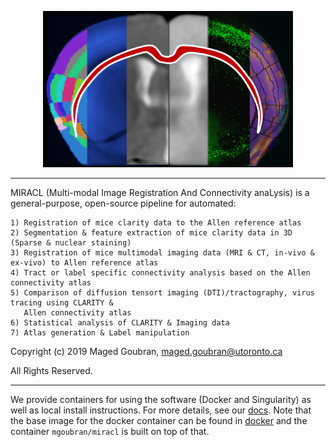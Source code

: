 <p align="center">
  <img src="docs/gallery/icon.png" alt="alt text" width="400" height="250"/>
</p>

______________

MIRACL (Multi-modal Image Registration And Connectivity anaLysis)
is a general-purpose, open-source pipeline for automated:

    1) Registration of mice clarity data to the Allen reference atlas
    2) Segmentation & feature extraction of mice clarity data in 3D (Sparse & nuclear staining)
    3) Registration of mice multimodal imaging data (MRI & CT, in-vivo & ex-vivo) to Allen reference atlas
    4) Tract or label specific connectivity analysis based on the Allen connectivity atlas
    5) Comparison of diffusion tensort imaging (DTI)/tractography, virus tracing using CLARITY &
       Allen connectivity atlas
    6) Statistical analysis of CLARITY & Imaging data
    7) Atlas generation & Label manipulation

Copyright (c) 2019 Maged Goubran, maged.goubran@utoronto.ca

All Rights Reserved. 

____________________________


We provide containers for using the software (Docker and Singularity) as well as
local install instructions. For more details, see our [docs](https://miracl.readthedocs.io). 
Note that the base image for the docker container can be found in [docker](docker) and
the container `mgoubran/miracl` is built on top of that.
